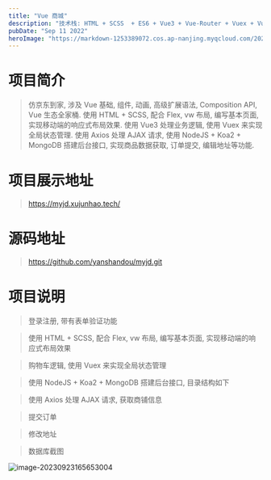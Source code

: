 ```yaml
---
title: "Vue 商城"
description: "技术栈: HTML + SCSS  + ES6 + Vue3 + Vue-Router + Vuex + VueCLI + Axios + NodeJS + MongoDB + Koa2"
pubDate: "Sep 11 2022"
heroImage: "https://markdown-1253389072.cos.ap-nanjing.myqcloud.com/202309221345841.png"
---
```


# 项目简介

> 仿京东到家, 涉及 Vue 基础, 组件, 动画, 高级扩展语法, Composition API, Vue 生态全家桶. 使用 HTML + SCSS, 配合 Flex, vw 布局, 编写基本页面, 实现移动端的响应式布局效果. 使用 Vue3 处理业务逻辑, 使用 Vuex 来实现全局状态管理. 使用 Axios 处理 AJAX 请求, 使用 NodeJS + Koa2 + MongoDB 搭建后台接口, 实现商品数据获取, 订单提交, 编辑地址等功能.

# 项目展示地址

> https://myjd.xujunhao.tech/

# 源码地址

> https://github.com/yanshandou/myjd.git

# 项目说明



> 登录注册, 带有表单验证功能







> 使用 HTML + SCSS, 配合 Flex, vw 布局, 编写基本页面, 实现移动端的响应式布局效果





> 购物车逻辑, 使用 Vuex 来实现全局状态管理











> 使用 NodeJS + Koa2 + MongoDB 搭建后台接口, 目录结构如下











> 使用 Axios 处理 AJAX 请求, 获取商铺信息



> 提交订单



> 修改地址







> 数据库截图

![image-20230923165653004](https://markdown-1253389072.cos.ap-nanjing.myqcloud.com/202309231656154.png)
